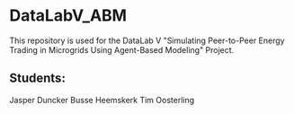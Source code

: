 # DataLabV_ABM

This repository is used for the DataLab V "Simulating Peer-to-Peer Energy Trading in Microgrids Using Agent-Based Modeling" Project.

Students:
----------
Jasper Duncker
Busse Heemskerk
Tim Oosterling
